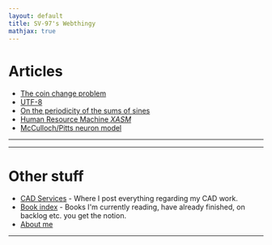 ```yaml
---
layout: default
title: SV-97's Webthingy
mathjax: true
---
```


# Articles

* [The coin change problem](./posts/coin_change.md)
* [UTF-8](./posts/utf8.md)
* [On the periodicity of the sums of sines](./posts/periodicity.md)
* [Human Resource Machine *XASM*](./posts/hrm.md)
* [McCulloch/Pitts neuron model](./posts/mcp_neurons.md)

---
---

# Other stuff

* [CAD Services](https://sites.google.com/view/sv-cad/) - Where I post everything regarding my CAD work.
* [Book index](./books.md) - Books I'm currently reading, have already finished, on backlog etc. you get the notion.
* [About me](./about.md)
  
---
